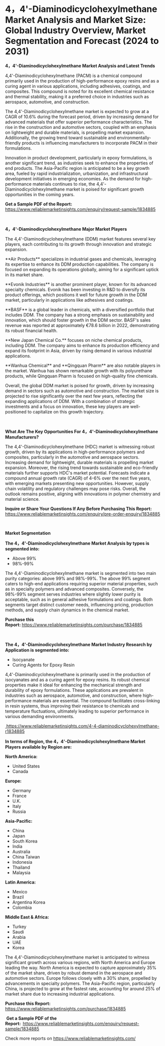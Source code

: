 <p><h1>4，4'-Diaminodicyclohexylmethane Market Analysis and Market Size: Global Industry Overview, Market Segmentation and Forecast (2024 to 2031)</h1></p><p><strong>4，4'-Diaminodicyclohexylmethane Market Analysis and Latest Trends</strong></p>
<p><p>4,4'-Diaminodicyclohexylmethane (PACM) is a chemical compound primarily used in the production of high-performance epoxy resins and as a curing agent in various applications, including adhesives, coatings, and composites. This compound is noted for its excellent chemical resistance and thermal stability, making it a preferred choice in industries such as aerospace, automotive, and construction.</p><p>The 4,4'-Diaminodicyclohexylmethane market is expected to grow at a CAGR of 10.6% during the forecast period, driven by increasing demand for advanced materials that offer superior performance characteristics. The rise in the construction and automotive sectors, coupled with an emphasis on lightweight and durable materials, is propelling market expansion. Additionally, the growing trend toward sustainable and environmentally-friendly products is influencing manufacturers to incorporate PACM in their formulations.</p><p>Innovation in product development, particularly in epoxy formulations, is another significant trend, as industries seek to enhance the properties of end products. The Asia-Pacific region is anticipated to be a key growth area, fueled by rapid industrialization, urbanization, and infrastructural development initiatives in emerging economies. As the demand for high-performance materials continues to rise, the 4,4'-Diaminodicyclohexylmethane market is poised for significant growth opportunities in the coming years.</p></p>
<p><strong>Get a Sample PDF of the Report:&nbsp;</strong> <a href="https://www.reliablemarketinsights.com/enquiry/request-sample/1834885?utm_campaign=2012&utm_medium=2&utm_source=Github&utm_content=ia&utm_term=31122024&utm_id=44-diaminodicyclohexylmethane">https://www.reliablemarketinsights.com/enquiry/request-sample/1834885</a></p>
<p>&nbsp;</p>
<p><strong>4，4'-Diaminodicyclohexylmethane Major Market Players</strong></p>
<p><p>The 4,4'-Diaminodicyclohexylmethane (DDM) market features several key players, each contributing to its growth through innovation and strategic expansion. </p><p>**Air Products** specializes in industrial gases and chemicals, leveraging its expertise to enhance its DDM production capabilities. The company is focused on expanding its operations globally, aiming for a significant uptick in its market share. </p><p>**Evonik Industries** is another prominent player, known for its advanced specialty chemicals. Evonik has been investing in R&D to diversify its product offerings, which positions it well for future growth in the DDM market, particularly in applications like adhesives and coatings.</p><p>**BASF** is a global leader in chemicals, with a diversified portfolio that includes DDM. The company has a strong emphasis on sustainability and innovation, which should foster growth in the DDM sector. BASF's sales revenue was reported at approximately €78.6 billion in 2022, demonstrating its robust financial health.</p><p>**New Japan Chemical Co.** focuses on niche chemical products, including DDM. The company aims to enhance its production efficiency and expand its footprint in Asia, driven by rising demand in various industrial applications. </p><p>**Wanhua Chemical** and **Qingquan Pharm** are also notable players in the market. Wanhua has shown remarkable growth with its polyurethane products, while Qingquan Pharm is focused on high-quality fine chemicals.</p><p>Overall, the global DDM market is poised for growth, driven by increasing demand in sectors such as automotive and construction. The market size is projected to rise significantly over the next few years, reflecting the expanding applications of DDM. With a combination of strategic investments and a focus on innovation, these key players are well-positioned to capitalize on this growth trajectory.</p></p>
<p>&nbsp;</p>
<p><strong>What Are The Key Opportunities For 4，4'-Diaminodicyclohexylmethane Manufacturers?</strong></p>
<p><p>The 4,4'-Diaminodicyclohexylmethane (HDC) market is witnessing robust growth, driven by its applications in high-performance polymers and composites, particularly in the automotive and aerospace sectors. Increasing demand for lightweight, durable materials is propelling market expansion. Moreover, the rising trend towards sustainable and eco-friendly materials further supports HDC's market potential. Forecasts indicate a compound annual growth rate (CAGR) of 4-6% over the next five years, with emerging markets presenting new opportunities. However, supply chain volatility and regulatory challenges may pose risks. Overall, the outlook remains positive, aligning with innovations in polymer chemistry and material science.</p></p>
<p><strong>Inquire or Share Your Questions If Any Before Purchasing This Report:</strong> <a href="https://www.reliablemarketinsights.com/enquiry/pre-order-enquiry/1834885?utm_campaign=2012&utm_medium=2&utm_source=Github&utm_content=ia&utm_term=31122024&utm_id=44-diaminodicyclohexylmethane">https://www.reliablemarketinsights.com/enquiry/pre-order-enquiry/1834885</a></p>
<p>&nbsp;</p>
<p><strong>Market Segmentation</strong></p>
<p><strong>The 4，4'-Diaminodicyclohexylmethane Market Analysis by types is segmented into:</strong></p>
<p><ul><li>Above 99%</li><li>98%-99%</li></ul></p>
<p><p>The 4,4'-Diaminodicyclohexylmethane market is segmented into two main purity categories: above 99% and 98%-99%. The above 99% segment caters to high-end applications requiring superior material properties, such as in specialty polymers and advanced composites. Conversely, the 98%-99% segment serves industries where slightly lower purity is acceptable, such as in general adhesive formulations and coatings. Both segments target distinct customer needs, influencing pricing, production methods, and supply chain dynamics in the chemical market.</p></p>
<p><strong>Purchase this Report:&nbsp;</strong><a href="https://www.reliablemarketinsights.com/purchase/1834885?utm_campaign=2012&utm_medium=2&utm_source=Github&utm_content=ia&utm_term=31122024&utm_id=44-diaminodicyclohexylmethane">https://www.reliablemarketinsights.com/purchase/1834885</a></p>
<p>&nbsp;</p>
<p><strong>The 4，4'-Diaminodicyclohexylmethane Market Industry Research by Application is segmented into:</strong></p>
<p><ul><li>Isocyanate</li><li>Curing Agents for Epoxy Resin</li></ul></p>
<p><p>4,4'-Diaminodicyclohexylmethane is primarily used in the production of isocyanates and as a curing agent for epoxy resins. Its robust chemical properties make it ideal for enhancing the mechanical strength and durability of epoxy formulations. These applications are prevalent in industries such as aerospace, automotive, and construction, where high-performance materials are essential. The compound facilitates cross-linking in resin systems, thus improving their resistance to chemicals and temperature fluctuations, ultimately leading to superior performance in various demanding environments.</p></p>
<p><a href="https://www.reliablemarketinsights.com/4-4-diaminodicyclohexylmethane-r1834885?utm_campaign=2012&utm_medium=2&utm_source=Github&utm_content=ia&utm_term=31122024&utm_id=44-diaminodicyclohexylmethane">&nbsp;https://www.reliablemarketinsights.com/4-4-diaminodicyclohexylmethane-r1834885</a></p>
<p><strong>In terms of Region, the 4，4'-Diaminodicyclohexylmethane Market Players available by Region are:</strong></p>
<p>
    <p> <strong> North America: </strong>
        <ul>
            <li>United States</li>
            <li>Canada</li>
        </ul>
        </p> 
    <p> <strong> Europe: </strong>
        <ul>
            <li>Germany</li>
            <li>France</li>
            <li>U.K.</li>
            <li>Italy</li>
            <li>Russia</li>
        </ul>
        </p> 
    <p> <strong> Asia-Pacific: </strong>
        <ul>
            <li>China</li>
            <li>Japan</li>
            <li>South Korea</li>
            <li>India</li>
            <li>Australia</li>
            <li>China Taiwan</li>
            <li>Indonesia</li>
            <li>Thailand</li>
            <li>Malaysia</li>
        </ul>
        </p> 
    <p> <strong> Latin America: </strong>
        <ul>
            <li>Mexico</li>
            <li>Brazil</li>
            <li>Argentina Korea</li>
            <li>Colombia</li>
        </ul>
        </p> 
    <p> <strong> Middle East & Africa: </strong>
        <ul>
            <li>Turkey</li>
            <li>Saudi</li>
            <li>Arabia</li>
            <li>UAE</li>
            <li>Korea</li>
        </ul>
    </p>
    </p>
<p><p>The 4,4'-Diaminodicyclohexylmethane market is anticipated to witness significant growth across various regions, with North America and Europe leading the way. North America is expected to capture approximately 35% of the market share, driven by robust demand in the aerospace and automotive sectors. Europe follows closely with a 30% share, propelled by advancements in specialty polymers. The Asia-Pacific region, particularly China, is projected to grow at the fastest rate, accounting for around 25% of market share due to increasing industrial applications.</p></p>
<p><strong>Purchase this Report: </strong><a href="https://www.reliablemarketinsights.com/purchase/1834885?utm_campaign=2012&utm_medium=2&utm_source=Github&utm_content=ia&utm_term=31122024&utm_id=44-diaminodicyclohexylmethane">https://www.reliablemarketinsights.com/purchase/1834885</a></p>
<p>&nbsp;<strong>Get a Sample PDF of the Report:&nbsp;&nbsp;</strong><a href="https://www.reliablemarketinsights.com/enquiry/request-sample/1834885?utm_campaign=2012&utm_medium=2&utm_source=Github&utm_content=ia&utm_term=31122024&utm_id=44-diaminodicyclohexylmethane">https://www.reliablemarketinsights.com/enquiry/request-sample/1834885</a></p>
<p><strong></strong></p>
<p>Check more reports on <a href="https://www.reliablemarketinsights.com/?utm_campaign=2012&utm_medium=2&utm_source=Github&utm_content=ia&utm_term=31122024&utm_id=44-diaminodicyclohexylmethane">https://www.reliablemarketinsights.com/</a></p>